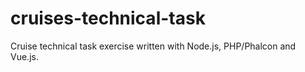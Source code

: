 # cruises-technical-task
Cruise technical task exercise written with Node.js, PHP/Phalcon and Vue.js.

